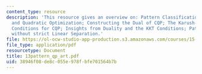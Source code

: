 ```yaml
---
content_type: resource
description: 'This resource gives an overview on: Pattern Classification, Linear Classifiers,
  and Quadratic Optimization; Constructing the Dual of CQP; The Karush-Kuhn-Tucker
  Conditions for CQP; Insights from Duality and the KKT Conditions; Pattern Classification
  without strict Linear Separation.'
file: https://ol-ocw-studio-app-production.s3.amazonaws.com/courses/15-094j-systems-optimization-models-and-computation-sma-5223-spring-2004/38946f08de8c055e978fbfe701564b7b_13pattern_qp_art.pdf
file_type: application/pdf
resourcetype: Document
title: 13pattern_qp_art.pdf
uid: 38946f08-de8c-055e-978f-bfe701564b7b
---
```


